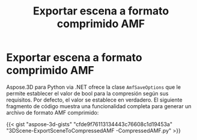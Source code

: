 ﻿---
title: Exportar escena a formato comprimido AMF
type: docs
weight: 30
url: /es/python-net/export-scene-to-compressed-amf-format/
description: Aspose.3D para Python via .NET ofrece clase AmfSaveOptions que le permite establecer el valor bool para la compresión según sus requisitos. Por defecto, el valor se establece en verdadero.
---
# **Exportar escena a formato comprimido AMF**
Aspose.3D para Python via .NET ofrece la clase `AmfSaveOptions` que le permite establecer el valor de bool para la compresión según sus requisitos. Por defecto, el valor se establece en verdadero. El siguiente fragmento de código muestra una funcionalidad completa para generar un archivo de formato AMF comprimido:

{{< gist "aspose-3d-gists" "cfde9f76113134443c76608c1d19453a" "3DScene-ExportSceneToCompressedAMF -CompressedAMF.py" >}}
